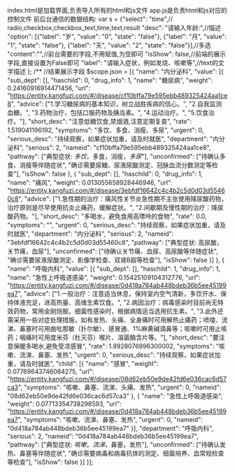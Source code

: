 index.html是加载界面,负责导入所有的html和js文件
app.js是负责html和js对应的控制文件
前后台通信的数据结构:
var s = {"select": "time",// radio,checkbox,checkbox_text,time,text,result
         "desc": "请输入年龄:",//描述
         "option": [{"label": "岁", "value": "0", "state": "false"},
                    {"label": "月", "value": "1", "state": "false"},
                    {"label": "天", "value": "2", "state": "false"}],//多选
                    "content":"",//前台需要的字段,不用赋值,为空即可
                    "isShow": false,//前端的展示字段,直接设置为False即可
                    "label": "请输入症状，例如发烧、咳嗽等",//text的文字描述
                        };
                        /**
  //结果展示字段
  $scope.json =
                [{
                    "name": "内分泌科",
                    "value": [{
                        "sub_dept": [],
                        "haschild": 0,
                        "drug_info": 1,
                        "name": "糖尿病",
                        "weight": 0.24160916914471456,
                        "url": "https://entity.kangfuzi.com/#/disease/cf10bffa79e595ebb489325424aa1ce8",
                        "advice": ["1.学习糖尿病的基本知识，树立战胜疾病的信心。", "2.自我监测血糖。", "3.药物治疗，包括口服药物及胰岛素。", "4.运动治疗。", "5.饮食治疗。"],
                        "short_desc": "注意低糖饮食,禁烟酒,注意定期复查",
                        "rate": 1.519041196192,
                        "symptoms": "多饮、多食、消瘦、多尿",
                        "urgent": 0,
                        "serious_desc": "持续观察，如果症状加重，请及时就医",
                        "department": "内分泌科",
                        "serious": 2,
                        "nameid": "cf10bffa79e595ebb489325424aa1ce8",
                        "pathway": ["典型症状: <em>多饮</em>，多食，消瘦，<em>多尿</em>"],
                        "unconfirmed": ["待确认多食、消瘦等伴随症状", "确诊需要尿糖、尿液尿酸测定、冠脉血流分数测定等检查"],
                        "isShow": false
                    }, {
                        "sub_dept": [],
                        "haschild": 0,
                        "drug_info": 1,
                        "name": "痛风",
                        "weight": 0.013055658928446946,
                        "url": "https://entity.kangfuzi.com/#/disease/3ebfdf16642c4c4b2c5d0d03d55460c8",
                        "advice": ["1.急性期的治疗：痛风性关节炎急性期不主张使用降尿酸药物，治疗原则是尽早使用抗炎止痛药，缓解症状。", "2.间歇期及慢性期的治疗：降尿酸药物。"],
                        "short_desc": "多喝水，避免食用高嘌呤的食物",
                        "rate": 0.0,
                        "symptoms": "",
                        "urgent": 0,
                        "serious_desc": "持续观察，如果症状加重，请及时就医",
                        "department": "内分泌科",
                        "serious": 2,
                        "nameid": "3ebfdf16642c4c4b2c5d0d03d55460c8",
                        "pathway": ["典型症状: 高尿酸，关节痛，血尿"],
                        "unconfirmed": ["待确认关节痛、血尿、高尿酸等伴随症状", "确诊需要尿液尿酸测定、影像学检查、双肾B超等检查"],
                        "isShow": false
                    }]
                }, {
                    "name": "呼吸内科",
                    "value": [{
                        "sub_dept": [],
                        "haschild": 1,
                        "drug_info": 1,
                        "name": "急性上呼吸道感染",
                        "weight": 0.15425109104312776,
                        "url": "https://entity.kangfuzi.com/#/disease/0d418a784ab448bdeb36b5ee45199ea7",
                        "advice": ["1.一般治疗：注意适当休息，保持室内空气清新，多饮开水、保持体液充足，进高热量、高维生素饮食。", "2.病因治疗：病毒感染时目前尚无特效药物，常用金刚烷胺。细菌性感染时，根据病情适当选用抗生素。", "3.此外还需采用一些对症处理措施，如有发热、头痛、全身痛时可用解热止痛药；喷嚏、流涕、鼻塞时可用曲吡那敏（扑尔敏）、感冒通、1%麻黄碱滴鼻等；咳嗽时可用止咳药；咽痛时可用度米芬（杜灭芬）喉片、溶菌酶含片等。"],
                        "short_desc": "要注意保暖多喝水,避免受凉感冒",
                        "rate": 1.9928076996300002,
                        "symptoms": "咳嗽、流涕、鼻塞、发热",
                        "urgent": 0,
                        "serious_desc": "持续观察，如果症状加重，请及时就医",
                        "child": [{
                            "name": "感冒",
                            "weight": 0.07769643746084275,
                            "url": "https://entity.kangfuzi.com/#/disease/08d62eb50e9de42fd6e036cac6d57ca3",
                            "symptoms": "咳嗽、鼻塞、流涕、头痛、发热",
                            "urgent": 0,
                            "nameid": "08d62eb50e9de42fd6e036cac6d57ca3"
                        }, {
                            "name": "急性上呼吸道感染",
                            "weight": 0.07713354738298593,
                            "url": "https://entity.kangfuzi.com/#/disease/0d418a784ab448bdeb36b5ee45199ea7",
                            "symptoms": "咳嗽、流涕、鼻塞、发热",
                            "urgent": 0,
                            "nameid": "0d418a784ab448bdeb36b5ee45199ea7"
                        }],
                        "department": "呼吸内科",
                        "serious": 2,
                        "nameid": "0d418a784ab448bdeb36b5ee45199ea7",
                        "pathway": ["典型症状: <em>咳嗽</em>，<em>流涕</em>，鼻塞，发热"],
                        "unconfirmed": ["待确认发热、鼻塞等伴随症状", "确诊需要病毒和病毒抗体的测定、细菌培养、血常规检查等检查"],
                        "isShow": false
                    }]
                }];